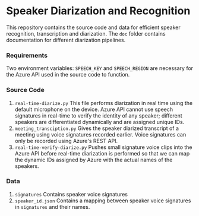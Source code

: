 # Speaker Diarization and Recognition
This repository contains the source code and data for efficient speaker recognition, transcription and diarization.
The `doc` folder contains documentation for different diarization pipelines.
### Requirements
Two environment variables: `SPEECH_KEY` and `SPEECH_REGION` are necessary for the Azure API used in the source code to function.
### Source Code
1. `real-time-diarize.py`
    This file performs diarization in real time using the default microphone on the device. Azure API cannot use speech signatures in real-time to verify the identity of any speaker; different speakers are differentiated dynamically and are assigned unique IDs.
2. `meeting_transciption.py`
    Gives the speaker diarized transcript of a meeting using voice signatures recorded earlier. Voice signatures can only be recorded using Azure's REST API.
3. `real-time-verify-diarize.py`
    Pushes small signature voice clips into the Azure API before real-time diarization is performed so that we can map the dynamic IDs assigned by Azure with the actual names of the speakers.
### Data
1. `signatures`
    Contains speaker voice signatures
2. `speaker_id.json`
    Contains a mapping between speaker voice signatures in `signatures` and their names.
